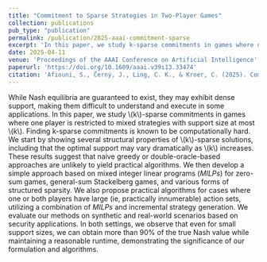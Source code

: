 ```yaml
---
title: "Commitment to Sparse Strategies in Two-Player Games"
collection: publications
pub_type: "publication"
permalink: /publication/2025-aaai-commitment-sparse
excerpt: 'In this paper, we study k-sparse commitments in games where one player is restricted to mixed strategies with support size at most k. '
date: 2025-04-11
venue: 'Proceedings of the AAAI Conference on Artificial Intelligence'
paperurl: 'https://doi.org/10.1609/aaai.v39i13.33474'
citation: 'Afiouni, S., Černý, J., Ling, C. K., & Kroer, C. (2025). Commitment to Sparse Strategies in Two-Player Games. <i>Proceedings of the AAAI Conference on Artificial Intelligence</i>, 39(13), 13502-13509.'
---
```


While Nash equilibria are guaranteed to exist, they may exhibit dense support, making them difficult to understand and execute in some applications. In this paper, we study \\(k\\)-sparse commitments in games where one player is restricted to mixed strategies with support size at most \\(k\\). Finding k-sparse commitments is known to be computationally hard. We start by showing several structural properties of \\(k\\)-sparse solutions, including that the optimal support may vary dramatically as \\(k\\) increases. These results suggest that naive greedy or double-oracle-based approaches are unlikely to yield practical algorithms. We then develop a simple approach based on mixed integer linear programs (*MILPs*) for zero-sum games, general-sum Stackelberg games, and various forms of structured sparsity. We also propose practical algorithms for cases where one or both players have large (ie, practically innumerable) action sets, utilizing a combination of *MILPs* and incremental strategy generation. We evaluate our methods on synthetic and real-world scenarios based on security applications. In both settings, we observe that even for small support sizes, we can obtain more than 90% of the true Nash value while maintaining a reasonable runtime, demonstrating the significance of our formulation and algorithms.